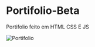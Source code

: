 # Portifolio-Beta

Portifolio feito em HTML CSS E JS

![Portifolio](https://github.com/user-attachments/assets/3ba7bd4d-c55b-48c3-a0d9-d6fa1e29ec8d)
